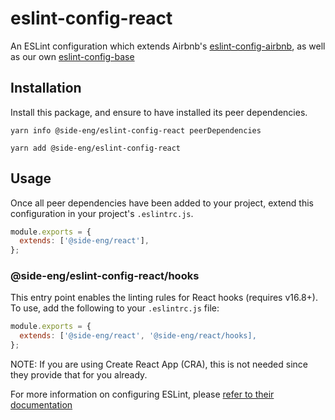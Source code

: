 # eslint-config-react

An ESLint configuration which extends Airbnb's [eslint-config-airbnb](https://github.com/airbnb/javascript/tree/master/packages/eslint-config-airbnb), as well as our own [eslint-config-base](https://github.com/reside-eng/lint-config/tree/master/packages/eslint-config-base)

## Installation

Install this package, and ensure to have installed its peer dependencies.

`yarn info @side-eng/eslint-config-react peerDependencies`

`yarn add @side-eng/eslint-config-react`

## Usage

Once all peer dependencies have been added to your project, extend this configuration in your project's `.eslintrc.js`.

```javascript
module.exports = {
  extends: ['@side-eng/react'],
};
```

### @side-eng/eslint-config-react/hooks

This entry point enables the linting rules for React hooks (requires v16.8+). To use, add the following to your `.eslintrc.js` file:

```javascript
module.exports = {
  extends: ['@side-eng/react', '@side-eng/react/hooks],
};
```

NOTE: If you are using Create React App (CRA), this is not needed since they provide that for you already.

For more information on configuring ESLint, please [refer to their documentation](https://eslint.org/docs/user-guide/configuring)
